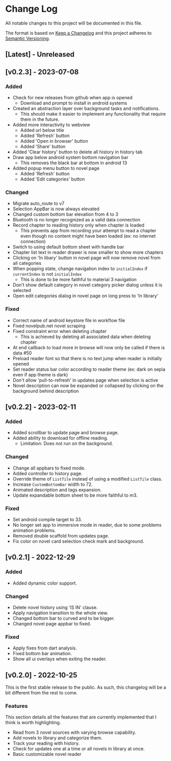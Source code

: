 # Change Log

All notable changes to this project will be documented in this file.

The format is based on [Keep a Changelog](http://keepachangelog.com/)
and this project adheres to [Semantic Versioning](http://semver.org/).

## [Latest] - Unreleased

## [v0.2.3] - 2023-07-08

### Added

- Check for new releases from github when app is opened
  - Download and prompt to install in android systems
- Created an abstraction layer over background tasks and notifications.
  - This should make it easier to implement any functionality that require them in the future.
- Added more interactivity to webview
  - Added url below title
  - Added 'Refresh' button
  - Added 'Open in browser' button
  - Added 'Share' button
- Added 'Clear history' button to delete all history in history tab
- Draw app below android system bottom navigation bar
  - This removes the black bar at bottom in android 13
- Added popup menu button to novel page
  - Added 'Refresh' button
  - Added 'Edit categories' button

### Changed

- Migrate auto_route to v7
- Selection AppBar is now always elevated
- Changed custom bottom bar elevation from 4 to 3
- Bluetooth is no longer recognized as a valid data connection
- Record chapter to reading history only when chapter is loaded
  - This prevents app from recording your attempt to read a chapter even though no content might have been loaded (ex: no internet connection)
- Switch to using default bottom sheet with handle bar
- Chapter list text in reader drawer is now smaller to show more chapters
- Clicking on 'In libary' button in novel page will now remove novel from all categories
- When popping state, change navigation index to `initialIndex` if `currentIndex` is not `initialIndex`
  - This is done to be more faithful to material 3 navigation
- Don't show default category in novel category picker dialog unless it is selected
- Open edit categories dialog in novel page on long press to 'In library'

### Fixed

- Correct name of android keystore file in workflow file
- Fixed novelpub.net novel scraping
- Fixed constraint error when deleting chapter
  - This is achieved by deleting all associated data when deleting chapter
- At end callback to load more in browse will now only be called if there is data #50
- Preload reader font so that there is no text jump when reader is initially opened
- Set reader status bar color according to reader theme (ex: dark on sepia even if app theme is dark)
- Don't allow 'pull-to-refresh' in updates page when selection is active
- Novel description can now be expanded or collapsed by clicking on the background behind description

## [v0.2.2] - 2023-02-11

### Added

- Added scrollbar to update page and browse page.
- Added ability to download for offline reading.
  - Limitation: Does not run on the background.

### Changed

- Change all appbars to fixed mode.
- Added controller to history page.
- Override theme of `ListTile` instead of using a modified `ListTile` class.
- Increase `CustomBottomBar` width to 72.
- Animated description and tags expansion.
- Update expandable bottom sheet to be more faithful to m3.

### Fixed

- Set android compile target to 33.
- No longer set app to immersive mode in reader, due to some problems animation problems.
- Removed double scaffold from updates page.
- Fix color on novel card selection check mark and background.

## [v0.2.1] - 2022-12-29

### Added

- Added dynamic color support.

### Changed

- Delete novel history using 'IS IN' clause.
- Apply navigation transition to the whole view.
- Changed bottom bar to curved and to be bigger.
- Changed novel page appbar to fixed.

### Fixed

- Apply fixes from dart analysis.
- Fixed bottom bar animation.
- Show all ui overlays when exiting the reader.

## [v0.2.0] - 2022-10-25

This is the first stable release to the public. As such,
this changelog will be a bit different from the rest to come.

### Features

This section details all the features that are currently implemented that
I think is worth highlighting.

- Read from 3 novel sources with varying browse capability.
- Add novels to library and categorize them.
- Track your reading with history.
- Check for updates one at a time or all novels in library at once.
- Basic customizable novel reader
